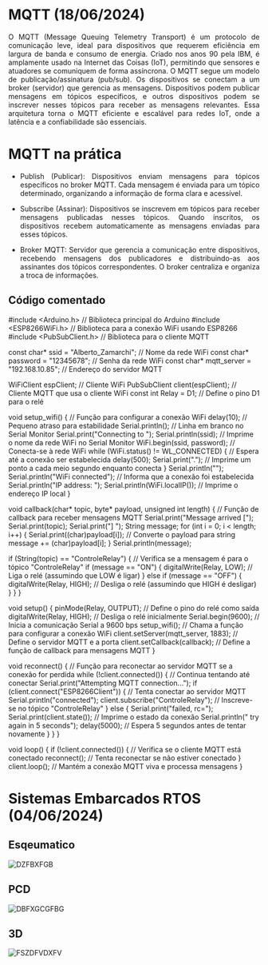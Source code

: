 # MQTT (18/06/2024)

<p align="justify">
O MQTT (Message Queuing Telemetry Transport) é um protocolo de comunicação leve, ideal para dispositivos que requerem eficiência em largura de banda e consumo de energia. Criado nos anos 90 pela IBM, é amplamente usado na Internet das Coisas (IoT), permitindo que sensores e atuadores se comuniquem de forma assíncrona. O MQTT segue um modelo de publicação/assinatura (pub/sub). Os dispositivos se conectam a um broker (servidor) que gerencia as mensagens. Dispositivos podem publicar mensagens em tópicos específicos, e outros dispositivos podem se inscrever nesses tópicos para receber as mensagens relevantes. Essa arquitetura torna o MQTT eficiente e escalável para redes IoT, onde a latência e a confiabilidade são essenciais.
</p>

# MQTT na prática

* <p align="justify"> Publish (Publicar): Dispositivos enviam mensagens para tópicos específicos no broker MQTT. Cada mensagem é enviada para um tópico determinado, organizando a informação de forma clara e acessível. </p>
* <p align="justify"> Subscribe (Assinar): Dispositivos se inscrevem em tópicos para receber mensagens publicadas nesses tópicos. Quando inscritos, os dispositivos recebem automaticamente as mensagens enviadas para esses tópicos.  </p>
* <p align="justify"> Broker MQTT: Servidor que gerencia a comunicação entre dispositivos, recebendo mensagens dos publicadores e distribuindo-as aos assinantes dos tópicos correspondentes. O broker centraliza e organiza a troca de informações. </p>
</p>

## Código comentado

#include <Arduino.h>         // Biblioteca principal do Arduino
#include <ESP8266WiFi.h>     // Biblioteca para a conexão WiFi usando ESP8266
#include <PubSubClient.h>    // Biblioteca para o cliente MQTT

const char* ssid = "Alberto_Zamarchi";        // Nome da rede WiFi
const char* password = "12345678";   // Senha da rede WiFi
const char* mqtt_server = "192.168.10.85";  // Endereço do servidor MQTT

WiFiClient espClient;        // Cliente WiFi
PubSubClient client(espClient);  // Cliente MQTT que usa o cliente WiFi
const int Relay = D1;        // Define o pino D1 para o relé

void setup_wifi() {          // Função para configurar a conexão WiFi
  delay(10);                 // Pequeno atraso para estabilidade
  Serial.println();          // Linha em branco no Serial Monitor
  Serial.print("Connecting to ");
  Serial.println(ssid);      // Imprime o nome da rede WiFi no Serial Monitor
  WiFi.begin(ssid, password); // Conecta-se à rede WiFi
  while (WiFi.status() != WL_CONNECTED) {  // Espera até a conexão ser estabelecida
    delay(500);
    Serial.print(".");       // Imprime um ponto a cada meio segundo enquanto conecta
  }
  Serial.println("");
  Serial.println("WiFi connected");  // Informa que a conexão foi estabelecida
  Serial.println("IP address: ");
  Serial.println(WiFi.localIP());    // Imprime o endereço IP local
}

void callback(char* topic, byte* payload, unsigned int length) {  // Função de callback para receber mensagens MQTT
  Serial.print("Message arrived [");
  Serial.print(topic);
  Serial.print("] ");
  String message;
  for (int i = 0; i < length; i++) { 
    Serial.print((char)payload[i]);  // Converte o payload para string
    message += (char)payload[i];
  }
  Serial.println(message);

  if (String(topic) == "ControleRelay") {  // Verifica se a mensagem é para o tópico "ControleRelay"
    if (message == "ON") {
      digitalWrite(Relay, LOW);  // Liga o relé (assumindo que LOW é ligar)
    } else if (message == "OFF") {
      digitalWrite(Relay, HIGH); // Desliga o relé (assumindo que HIGH é desligar)
    }
  }
}

void setup() {
  pinMode(Relay, OUTPUT);    // Define o pino do relé como saída
  digitalWrite(Relay, HIGH); // Desliga o relé inicialmente
  Serial.begin(9600);        // Inicia a comunicação Serial a 9600 bps
  setup_wifi();              // Chama a função para configurar a conexão WiFi
  client.setServer(mqtt_server, 1883);  // Define o servidor MQTT e a porta
  client.setCallback(callback);         // Define a função de callback para mensagens MQTT
}

void reconnect() {           // Função para reconectar ao servidor MQTT se a conexão for perdida
  while (!client.connected()) {  // Continua tentando até conectar
    Serial.print("Attempting MQTT connection...");
    if (client.connect("ESP8266Client")) {  // Tenta conectar ao servidor MQTT
      Serial.println("connected");
      client.subscribe("ControleRelay");  // Inscreve-se no tópico "ControleRelay"
    } else {
      Serial.print("failed, rc=");
      Serial.print(client.state());  // Imprime o estado da conexão
      Serial.println(" try again in 5 seconds");
      delay(5000);  // Espera 5 segundos antes de tentar novamente
    }
  }
}

void loop() {
  if (!client.connected()) {  // Verifica se o cliente MQTT está conectado
    reconnect();  // Tenta reconectar se não estiver conectado
  }
  client.loop();  // Mantém a conexão MQTT viva e processa mensagens
}




# Sistemas Embarcados RTOS (04/06/2024)

## Esqeumatico
![DZFBXFGB](https://github.com/AlbertoZamarchi/SISTEMAS_EMBARCADOS_RTOS/assets/107437069/563a9ae5-7a2a-4acc-b2cc-9e2a8f44f8ab)

## PCD
![DBFXGCGFBG](https://github.com/AlbertoZamarchi/SISTEMAS_EMBARCADOS_RTOS/assets/107437069/34f790a7-ac1b-4aa4-aa6d-9e28ebfe8160)

## 3D
![FSZDFVDXFV](https://github.com/AlbertoZamarchi/SISTEMAS_EMBARCADOS_RTOS/assets/107437069/ada41ec4-bba3-40dc-bd2c-bab7b576fc29)
